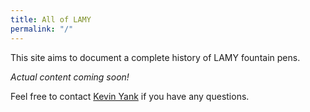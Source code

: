 ```yaml
---
title: All of LAMY
permalink: "/"
---
```


This site aims to document a complete history of LAMY fountain pens.

_Actual content coming soon!_

Feel free to contact [Kevin Yank](https://kevinyank.com)
if you have any questions.
